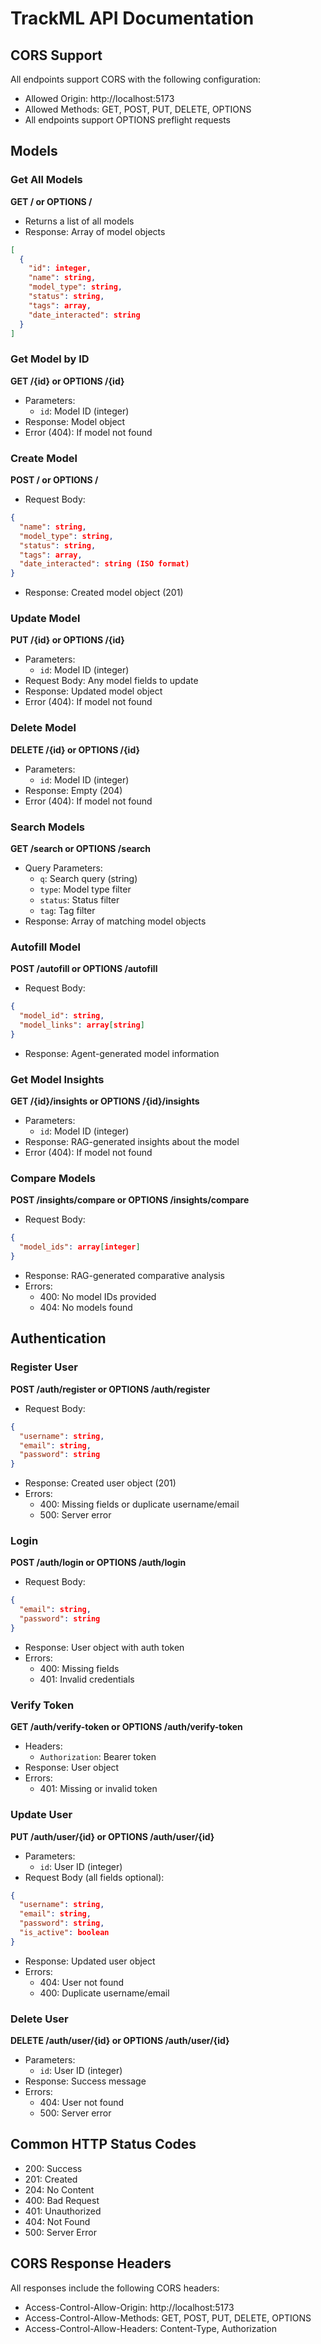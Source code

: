 # TrackML API Documentation

## CORS Support

All endpoints support CORS with the following configuration:

- Allowed Origin: http://localhost:5173
- Allowed Methods: GET, POST, PUT, DELETE, OPTIONS
- All endpoints support OPTIONS preflight requests

## Models

### Get All Models

**GET / or OPTIONS /**

- Returns a list of all models
- Response: Array of model objects

```json
[
  {
    "id": integer,
    "name": string,
    "model_type": string,
    "status": string,
    "tags": array,
    "date_interacted": string
  }
]
```

### Get Model by ID

**GET /{id} or OPTIONS /{id}**

- Parameters:
  - `id`: Model ID (integer)
- Response: Model object
- Error (404): If model not found

### Create Model

**POST / or OPTIONS /**

- Request Body:

```json
{
  "name": string,
  "model_type": string,
  "status": string,
  "tags": array,
  "date_interacted": string (ISO format)
}
```

- Response: Created model object (201)

### Update Model

**PUT /{id} or OPTIONS /{id}**

- Parameters:
  - `id`: Model ID (integer)
- Request Body: Any model fields to update
- Response: Updated model object
- Error (404): If model not found

### Delete Model

**DELETE /{id} or OPTIONS /{id}**

- Parameters:
  - `id`: Model ID (integer)
- Response: Empty (204)
- Error (404): If model not found

### Search Models

**GET /search or OPTIONS /search**

- Query Parameters:
  - `q`: Search query (string)
  - `type`: Model type filter
  - `status`: Status filter
  - `tag`: Tag filter
- Response: Array of matching model objects

### Autofill Model

**POST /autofill or OPTIONS /autofill**

- Request Body:

```json
{
  "model_id": string,
  "model_links": array[string]
}
```

- Response: Agent-generated model information

### Get Model Insights

**GET /{id}/insights or OPTIONS /{id}/insights**

- Parameters:
  - `id`: Model ID (integer)
- Response: RAG-generated insights about the model
- Error (404): If model not found

### Compare Models

**POST /insights/compare or OPTIONS /insights/compare**

- Request Body:

```json
{
  "model_ids": array[integer]
}
```

- Response: RAG-generated comparative analysis
- Errors:
  - 400: No model IDs provided
  - 404: No models found

## Authentication

### Register User

**POST /auth/register or OPTIONS /auth/register**

- Request Body:

```json
{
  "username": string,
  "email": string,
  "password": string
}
```

- Response: Created user object (201)
- Errors:
  - 400: Missing fields or duplicate username/email
  - 500: Server error

### Login

**POST /auth/login or OPTIONS /auth/login**

- Request Body:

```json
{
  "email": string,
  "password": string
}
```

- Response: User object with auth token
- Errors:
  - 400: Missing fields
  - 401: Invalid credentials

### Verify Token

**GET /auth/verify-token or OPTIONS /auth/verify-token**

- Headers:
  - `Authorization`: Bearer token
- Response: User object
- Errors:
  - 401: Missing or invalid token

### Update User

**PUT /auth/user/{id} or OPTIONS /auth/user/{id}**

- Parameters:
  - `id`: User ID (integer)
- Request Body (all fields optional):

```json
{
  "username": string,
  "email": string,
  "password": string,
  "is_active": boolean
}
```

- Response: Updated user object
- Errors:
  - 404: User not found
  - 400: Duplicate username/email

### Delete User

**DELETE /auth/user/{id} or OPTIONS /auth/user/{id}**

- Parameters:
  - `id`: User ID (integer)
- Response: Success message
- Errors:
  - 404: User not found
  - 500: Server error

## Common HTTP Status Codes

- 200: Success
- 201: Created
- 204: No Content
- 400: Bad Request
- 401: Unauthorized
- 404: Not Found
- 500: Server Error

## CORS Response Headers

All responses include the following CORS headers:

- Access-Control-Allow-Origin: http://localhost:5173
- Access-Control-Allow-Methods: GET, POST, PUT, DELETE, OPTIONS
- Access-Control-Allow-Headers: Content-Type, Authorization
